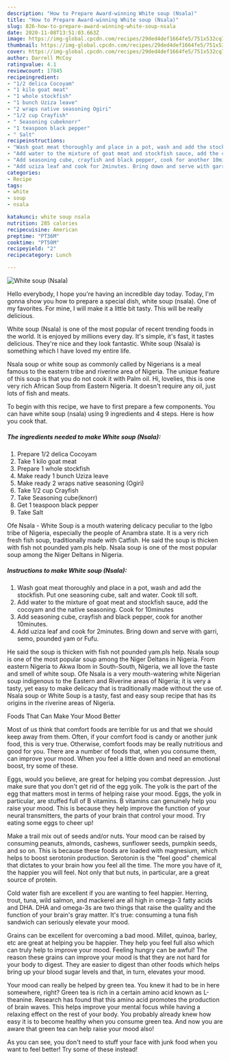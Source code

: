```yaml
---
description: "How to Prepare Award-winning White soup (Nsala)"
title: "How to Prepare Award-winning White soup (Nsala)"
slug: 826-how-to-prepare-award-winning-white-soup-nsala
date: 2020-11-08T13:51:03.663Z
image: https://img-global.cpcdn.com/recipes/29ded4def1664fe5/751x532cq70/white-soup-nsala-recipe-main-photo.jpg
thumbnail: https://img-global.cpcdn.com/recipes/29ded4def1664fe5/751x532cq70/white-soup-nsala-recipe-main-photo.jpg
cover: https://img-global.cpcdn.com/recipes/29ded4def1664fe5/751x532cq70/white-soup-nsala-recipe-main-photo.jpg
author: Darrell McCoy
ratingvalue: 4.1
reviewcount: 17845
recipeingredient:
- "1/2 delica Cocoyam"
- "1 kilo goat meat"
- "1 whole stockfish"
- "1 bunch Uziza leave"
- "2 wraps native seasoning Ogiri"
- "1/2 cup Crayfish"
- " Seasoning cubeknorr"
- "1 teaspoon black pepper"
- " Salt"
recipeinstructions:
- "Wash goat meat thoroughly and place in a pot, wash and add the stockfish. Put one seasoning cube, salt and water. Cook till soft."
- "Add water to the mixture of goat meat and stockfish sauce, add the cocoyam and the native seasoning. Cook for 10minutes"
- "Add seasoning cube, crayfish and black pepper, cook for another 10minutes."
- "Add uziza leaf and cook for 2minutes. Bring down and serve with garri, semo, pounded yam or Fufu."
categories:
- Recipe
tags:
- white
- soup
- nsala

katakunci: white soup nsala 
nutrition: 285 calories
recipecuisine: American
preptime: "PT36M"
cooktime: "PT50M"
recipeyield: "2"
recipecategory: Lunch

---
```



![White soup (Nsala)](https://img-global.cpcdn.com/recipes/29ded4def1664fe5/751x532cq70/white-soup-nsala-recipe-main-photo.jpg)

Hello everybody, I hope you're having an incredible day today. Today, I'm gonna show you how to prepare a special dish, white soup (nsala). One of my favorites. For mine, I will make it a little bit tasty. This will be really delicious.

White soup (Nsala) is one of the most popular of recent trending foods in the world. It is enjoyed by millions every day. It's simple, it's fast, it tastes delicious. They're nice and they look fantastic. White soup (Nsala) is something which I have loved my entire life.

Nsala soup or white soup as commonly called by Nigerians is a meal famous to the eastern tribe and riverine area of Nigeria. The unique feature of this soup is that you do not cook it with Palm oil. Hi, lovelies, this is one very rich African Soup from Eastern Nigeria. It doesn&#39;t require any oil, just lots of fish and meats.


To begin with this recipe, we have to first prepare a few components. You can have white soup (nsala) using 9 ingredients and 4 steps. Here is how you cook that.

<!--inarticleads1-->

##### The ingredients needed to make White soup (Nsala):

1. Prepare 1/2 delica Cocoyam
1. Take 1 kilo goat meat
1. Prepare 1 whole stockfish
1. Make ready 1 bunch Uziza leave
1. Make ready 2 wraps native seasoning (Ogiri)
1. Take 1/2 cup Crayfish
1. Take  Seasoning cube(knorr)
1. Get 1 teaspoon black pepper
1. Take  Salt


Ofe Nsala - White Soup is a mouth watering delicacy peculiar to the Igbo tribe of Nigeria, especially the people of Anambra state. It is a very rich fresh fish soup, traditionally made with Catfish. He said the soup is thicken with fish not pounded yam.pls help. Nsala soup is one of the most popular soup among the Niger Deltans in Nigeria. 

<!--inarticleads2-->

##### Instructions to make White soup (Nsala):

1. Wash goat meat thoroughly and place in a pot, wash and add the stockfish. Put one seasoning cube, salt and water. Cook till soft.
1. Add water to the mixture of goat meat and stockfish sauce, add the cocoyam and the native seasoning. Cook for 10minutes
1. Add seasoning cube, crayfish and black pepper, cook for another 10minutes.
1. Add uziza leaf and cook for 2minutes. Bring down and serve with garri, semo, pounded yam or Fufu.


He said the soup is thicken with fish not pounded yam.pls help. Nsala soup is one of the most popular soup among the Niger Deltans in Nigeria. From eastern Nigeria to Akwa Ibom in South-South, Nigeria, we all love the taste and smell of white soup. Ofe Nsala is a very mouth-watering white Nigerian soup indigenous to the Eastern and Riverine areas of Nigeria; it is very a tasty, yet easy to make delicacy that is traditionally made without the use of. Nsala soup or White Soup is a tasty, fast and easy soup recipe that has its origins in the riverine areas of Nigeria. 

Foods That Can Make Your Mood Better


Most of us think that comfort foods are terrible for us and that we should keep away from them. Often, if your comfort food is candy or another junk food, this is very true. Otherwise, comfort foods may be really nutritious and good for you. There are a number of foods that, when you consume them, can improve your mood. When you feel a little down and need an emotional boost, try some of these.

Eggs, would you believe, are great for helping you combat depression. Just make sure that you don't get rid of the egg yolk. The yolk is the part of the egg that matters most in terms of helping raise your mood. Eggs, the yolk in particular, are stuffed full of B vitamins. B vitamins can genuinely help you raise your mood. This is because they help improve the function of your neural transmitters, the parts of your brain that control your mood. Try eating some eggs to cheer up!

Make a trail mix out of seeds and/or nuts. Your mood can be raised by consuming peanuts, almonds, cashews, sunflower seeds, pumpkin seeds, and so on. This is because these foods are loaded with magnesium, which helps to boost serotonin production. Serotonin is the "feel good" chemical that dictates to your brain how you feel all the time. The more you have of it, the happier you will feel. Not only that but nuts, in particular, are a great source of protein.

Cold water fish are excellent if you are wanting to feel happier. Herring, trout, tuna, wild salmon, and mackerel are all high in omega-3 fatty acids and DHA. DHA and omega-3s are two things that raise the quality and the function of your brain's gray matter. It's true: consuming a tuna fish sandwich can seriously elevate your mood. 

Grains can be excellent for overcoming a bad mood. Millet, quinoa, barley, etc are great at helping you be happier. They help you feel full also which can truly help to improve your mood. Feeling hungry can be awful! The reason these grains can improve your mood is that they are not hard for your body to digest. They are easier to digest than other foods which helps bring up your blood sugar levels and that, in turn, elevates your mood.

Your mood can really be helped by green tea. You knew it had to be in here somewhere, right? Green tea is rich in a certain amino acid known as L-theanine. Research has found that this amino acid promotes the production of brain waves. This helps improve your mental focus while having a relaxing effect on the rest of your body. You probably already knew how easy it is to become healthy when you consume green tea. And now you are aware that green tea can help raise your mood also!

As you can see, you don't need to stuff your face with junk food when you want to feel better! Try some of these instead!

